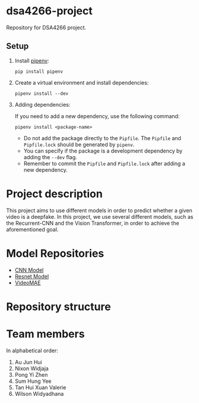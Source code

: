 # dsa4266-project

Repository for DSA4266 project.

## Setup

1. Install [pipenv](https://pypi.org/project/pipenv/):

   ```shell
   pip install pipenv
   ```

2. Create a virtual environment and install dependencies:

   ```shell
   pipenv install --dev
   ```

3. Adding dependencies:

   If you need to add a new dependency, use the following command:

   ```shell
   pipenv install <package-name>
   ```

   - Do not add the package directly to the `Pipfile`. The `Pipfile` and `Pipfile.lock` should be generated by `pipenv`.
   - You can specify if the package is a development dependency by adding the `--dev` flag.
   - Remember to commit the `Pipfile` and `Pipfile.lock` after adding a new dependency.

# Project description

This project aims to use different models in order to predict whether a given video is a deepfake. In this project, we use
several different models, such as the Recurrent-CNN and the Vision Transformer, in order to achieve the aforementioned goal.

# Model Repositories
- [CNN Model](https://huggingface.co/shylhy/cnn-keras-deepfake-subset)
- [Resnet Model](https://huggingface.co/shylhy/resnet-keras-deepfake-subset)
- [VideoMAE](https://huggingface.co/shylhy/videomae-large-finetuned-deepfake-subset)

# Repository structure

# Team members

In alphabetical order:

1. Au Jun Hui
1. Nixon Widjaja
1. Pong Yi Zhen
1. Sum Hung Yee
1. Tan Hui Xuan Valerie
1. Wilson Widyadhana

